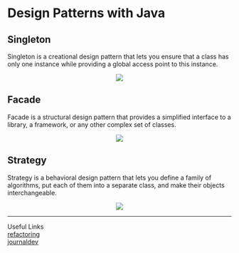 # Design Patterns with Java

## Singleton
Singleton is a creational design pattern that lets you ensure that a class has only one instance while providing a global access point to this instance.

<p align="center">
  <img src="https://refactoring.guru/images/patterns/diagrams/singleton/structure-en.png"/>
</p>
<!--  ![Singleton](https://refactoring.guru/images/patterns/diagrams/singleton/structure-en.png) -->

## Facade
Facade is a structural design pattern that provides a simplified interface to a library, a framework, or any other complex set of classes.

<p align="center">
  <img src="https://refactoring.guru/images/patterns/diagrams/facade/structure.png"/>
</p>

## Strategy
Strategy is a behavioral design pattern that lets you define a family of algorithms, put each of them into a separate class, and make their objects interchangeable.

<p align="center">
  <img src="https://refactoring.guru/images/patterns/diagrams/strategy/structure.png"/>
</p>

---
Useful Links  
[refactoring](https://refactoring.guru/design-patterns/catalog)  
[journaldev](https://www.journaldev.com/1377/java-singleton-design-pattern-best-practices-examples)  
